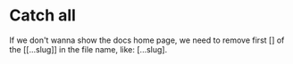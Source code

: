 
# Catch all
If we don't wanna show the docs home page, we need to remove first [] of the [[...slug]] in the file name, like: [...slug].
